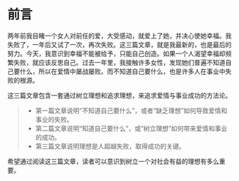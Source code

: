 # 前言
两年前我目睹一个女人对前任的爱，大受感动，就爱上了她，并决心使她幸福。我失败了，一年后又试了一次，再次失败。这三篇文章，就是我最新的，也是最后的努力。今天，我意识到幸福不能被给予，只能自己创造。如果一个人渴望幸福却频繁失败，就应该反思自己。过去一年里，我接触许多女性，发现她们普遍不知道自己要什么，所以在爱情中屡战屡败。而不知道自己要什么，也是许多人在事业中失败的根源。

这三篇文章包含一套通过树立理想和追求理想，来追求爱情与事业成功的方法论。

> - 第一篇文章说明“不知道自己要什么”，或者“缺乏理想”如何导致爱情和事业的失败。
> - 第二篇文章说明“知道自己要什么”，或“树立理想”如何带来爱情和事业的成功。
> - 第三篇文章说明理想是人超越失败，取得成功的关键。

希望通过阅读这三篇文章，读者可以意识到树立一个对社会有益的理想有多么重要。<span class="red-square"></span>